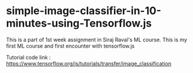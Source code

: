 # simple-image-classifier-in-10-minutes-using-Tensorflow.js
This is a part of 1st week assignment in Siraj Raval's ML course. This is my first ML course and first encounter with tensorflow.js 

Tutorial code link : https://www.tensorflow.org/js/tutorials/transfer/image_classification

